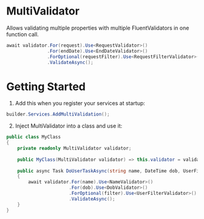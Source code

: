 # MultiValidator
Allows validating multiple properties with multiple FluentValidators in one function call.

```cs
await validator.For(request).Use<RequestValidator>()
               .For(endDate).Use<EndDateValidator>()
               .ForOptional(requestFilter).Use<RequestFilterValidator>()
               .ValidateAsync();
```

# Getting Started

1. Add this when you register your services at startup:
```cs
builder.Services.AddMultiValidation();
```

2. Inject MultiValidator into a class and use it:
```cs
public class MyClass
{
    private readonly MultiValidator validator;
	
    public MyClass(MultiValidator validator) => this.validator = validator;
	
    public async Task DoUserTaskAsync(string name, DateTime dob, UserFilter filter = null)
    {
        await validator.For(name).Use<NameValidator>()
                       .For(dob).Use<DobValidator>()
                       .ForOptional(filter).Use<UserFilterValidator>()
                       .ValidateAsync();
    }
}
```
